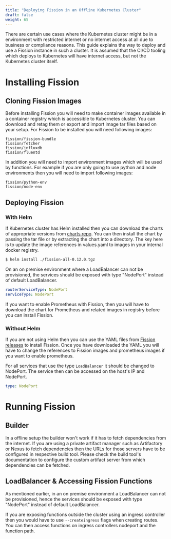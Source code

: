 ```yaml
---
title: "Deploying Fission in an Offline Kubernetes Cluster"
draft: false
weight: 65
---
```


There are certain use cases where the Kubernetes cluster might be in a environment with restricted internet or no internet access at all due to business or compliance reasons. This guide explains the way to deploy and use a Fission instance in such a cluster. It is assumed that the CI/CD tooling which deploys to Kubernetes will have internet access, but not the Kubernetes cluster itself.

# Installing Fission

## Cloning Fission Images

Before installing Fission you will need to make container images available in a container registry which is accessible to Kubernetes cluster. You can download and retag them or export and import image tar files based on your setup. For Fission to be installed you will need following images:

```
fission/fission-bundle
fission/fetcher
fission/influxdb
fission/fluentd
```

In addition you will need to import environment images which will be used by functions. For example if you are only going to use python and node environments then you will need to import following images:

```
fission/python-env
fission/node-env
```

## Deploying Fission

### With Helm

If Kubernetes cluster has Helm installed then you can download the charts of appropriate versions from [charts repo](https://github.com/fission/fission-charts). You can then install the chart by passing the tar file or by extracting the chart into a directory. The key here is to update the image references in values.yaml to images in your internal docker registry.

```bash
$ helm install ./fission-all-0.12.0.tgz
```

On an on premise environment where a LoadBalancer can not be provisioned, the services should be exposed with type "NodePort" instead of default LoadBalancer.

```yaml
routerServiceType: NodePort
serviceType: NodePort
```

If you want to enable Prometheus with Fission, then you will have to download the chart for Prometheus and related images in registry before you can install Fission.

### Without Helm

If you are not using Helm then you can use the YAML files from [Fission releases](https://github.com/fission/fission/releases) to install Fission. Once you have downloaded the YAML you will have to change the references to Fission images and prometheus images if you want to enable prometheus.

For all services that use the type `LoadBalancer` it should be changed to NodePort. The service then can be accessed on the host's IP and NodePort.

```yaml
type: NodePort
```

# Running Fission

## Builder

In a offline setup the builder won't work if it has to fetch dependencies from the internet. If you are using a private artifact manager such as Artifactory or Nexus to fetch dependencies then the URLs for those servers have to be configured  in respective build tool. Please check the build tool's documentation to configure the custom artifact server from which dependencies can be fetched.

## LoadBalancer & Accessing Fission Functions

As mentioned earlier, in an on premise environment a LoadBalancer can not be provisioned, hence the services should be exposed with type "NodePort" instead of default LoadBalancer. 

If you are exposing functions outside the cluster using an ingress controller then you would have to use `--createingress` flags when creating routes. You can then access functions on ingress controllers nodeport and the function path.